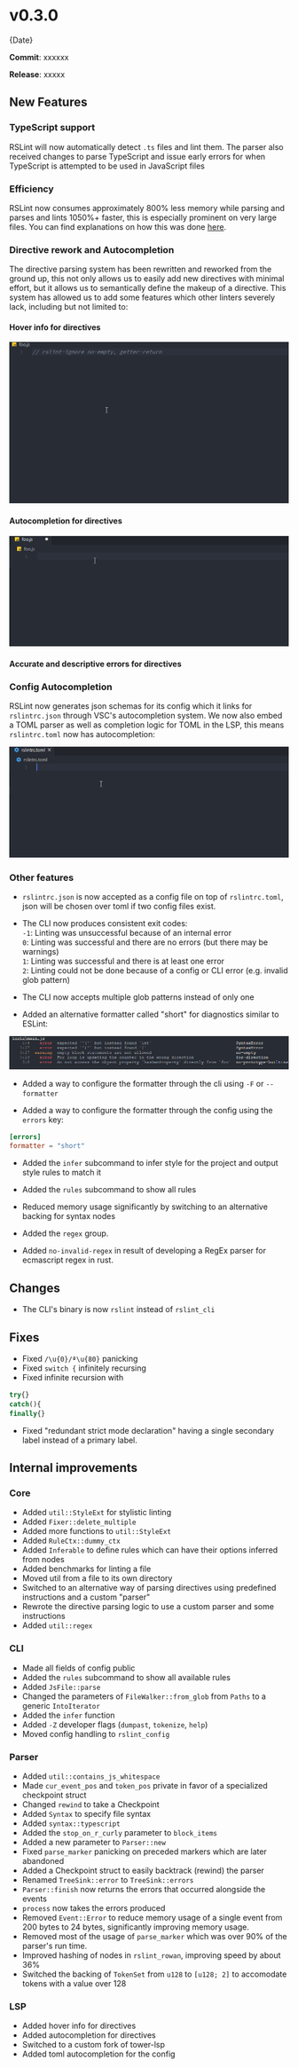 # v0.3.0

{Date}

**Commit**: xxxxxx

**Release**: xxxxx

## New Features

### TypeScript support

RSLint will now automatically detect `.ts` files and lint them. The parser also received
changes to parse TypeScript and issue early errors for when TypeScript is attempted to be used in JavaScript files

### Efficiency

RSLint now consumes approximately 800% less memory while parsing and parses and lints 1050%+ faster, this is
especially prominent on very large files. You can find explanations on how this was done [here](###Parser).

### Directive rework and Autocompletion

The directive parsing system has been rewritten and reworked from the ground up, this not only allows us to easily
add new directives with minimal effort, but it allows us to semantically define the makeup of a directive. This system
has allowed us to add some features which other linters severely lack, including but not limited to:

#### Hover info for directives

![hover](../assets/hover.gif)

#### Autocompletion for directives

![autocomplete](../assets/autocomplete.gif)

#### Accurate and descriptive errors for directives

### Config Autocompletion

RSLint now generates json schemas for its config which it links for `rslintrc.json` through VSC's autocompletion system. We
now also embed a TOML parser as well as completion logic for TOML in the LSP, this means `rslintrc.toml` now has autocompletion:

![toml](../assets/schema.gif)

### Other features

- `rslintrc.json` is now accepted as a config file on top of `rslintrc.toml`, json will be chosen over
  toml if two config files exist.

- The CLI now produces consistent exit codes:  
  `-1`: Linting was unsuccessful because of an internal error  
  `0`: Linting was successful and there are no errors (but there may be warnings)  
  `1`: Linting was successful and there is at least one error  
  `2`: Linting could not be done because of a config or CLI error (e.g. invalid glob pattern)

- The CLI now accepts multiple glob patterns instead of only one

- Added an alternative formatter called "short" for diagnostics similar to ESLint:

![short_rendering](../assets/short_rendering.png)

- Added a way to configure the formatter through the cli using `-F` or `--formatter`

- Added a way to configure the formatter through the config using the `errors` key:

```toml
[errors]
formatter = "short"
```

- Added the `infer` subcommand to infer style for the project and output style rules to match it

- Added the `rules` subcommand to show all rules

- Reduced memory usage significantly by switching to an alternative backing for syntax nodes

- Added the `regex` group.

- Added `no-invalid-regex` in result of developing a RegEx parser for ecmascript regex in rust.

## Changes

- The CLI's binary is now `rslint` instead of `rslint_cli`

## Fixes

- Fixed `/\u{0}/ª\u{80}` panicking
- Fixed `switch {` infinitely recursing
- Fixed infinite recursion with

```js
try{}
catch(){
finally{}
```

- Fixed "redundant strict mode declaration" having a single secondary label instead of a primary label.

## Internal improvements

### Core

- Added `util::StyleExt` for stylistic linting
- Added `Fixer::delete_multiple`
- Added more functions to `util::StyleExt`
- Added `RuleCtx::dummy_ctx`
- Added `Inferable` to define rules which can have their options inferred from nodes
- Added benchmarks for linting a file
- Moved util from a file to its own directory
- Switched to an alternative way of parsing directives using predefined instructions and a custom "parser"
- Rewrote the directive parsing logic to use a custom parser and some instructions
- Added `util::regex`

### CLI

- Made all fields of config public
- Added the `rules` subcommand to show all available rules
- Added `JsFile::parse`
- Changed the parameters of `FileWalker::from_glob` from `Paths` to a generic `IntoIterator`
- Added the `infer` function
- Added `-Z` developer flags (`dumpast`, `tokenize`, `help`)
- Moved config handling to `rslint_config`

### Parser

- Added `util::contains_js_whitespace`
- Made `cur_event_pos` and `token_pos` private in favor of a specialized checkpoint struct
- Changed `rewind` to take a Checkpoint
- Added `Syntax` to specify file syntax
- Added `syntax::typescript`
- Added the `stop_on_r_curly` parameter to `block_items`
- Added a new parameter to `Parser::new`
- Fixed `parse_marker` panicking on preceded markers which are later abandoned
- Added a Checkpoint struct to easily backtrack (rewind) the parser
- Renamed `TreeSink::error` to `TreeSink::errors`
- `Parser::finish` now returns the errors that occurred alongside the events
- `process` now takes the errors produced
- Removed `Event::Error` to reduce memory usage of a single event from 200 bytes to 24 bytes, significantly
  improving memory usage.
- Removed most of the usage of `parse_marker` which was over 90% of the parser's run time.
- Improved hashing of nodes in `rslint_rowan`, improving speed by about 36%
- Switched the backing of `TokenSet` from `u128` to `[u128; 2]` to accomodate tokens with a value over 128

### LSP

- Added hover info for directives
- Added autocompletion for directives
- Switched to a custom fork of tower-lsp
- Added toml autocompletion for the config
